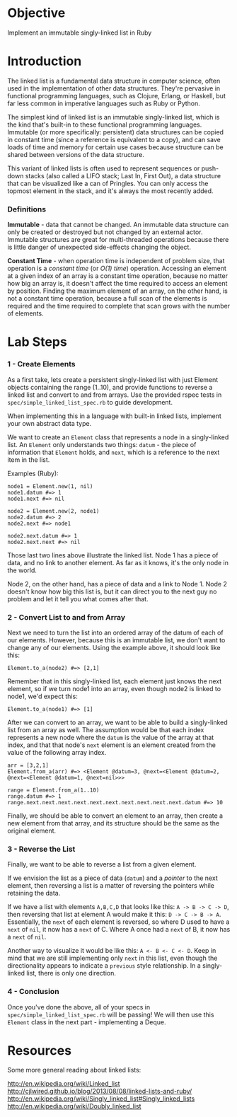 # Objective

Implement an immutable singly-linked list in Ruby

# Introduction

The linked list is a fundamental data structure in computer science, often used in the implementation of other data structures. They're pervasive in functional programming languages, such as Clojure, Erlang, or Haskell, but far less common in imperative languages such as Ruby or Python.

The simplest kind of linked list is an immutable singly-linked list, which is the kind that's built-in to these functional programming languages. Immutable (or more specifically: persistent) data structures can be copied in constant time (since a reference is equivalent to a copy), and can save loads of time and memory for certain use cases because structure can be shared between versions of the data structure.

This variant of linked lists is often used to represent sequences or push-down stacks (also called a LIFO stack; Last In, First Out), a data structure that can be visualized like a can of Pringles. You can only access the topmost element in the stack, and it's always the most recently added.

### Definitions

**Immutable** - data that cannot be changed. An immutable data structure can only be created or destroyed but not changed by an external actor. Immutable structures are great for multi-threaded operations because there is little danger of unexpected side-effects changing the object.

**Constant Time** - when operation time is independent of problem size, that operation is a *constant time* (or *O(1) time*) operation. Accessing an element at a given index of an array is a constant time operation, because no matter how big an array is, it doesn't affect the time required to access an element by position. Finding the maximum element of an array, on the other hand, is not a constant time operation, because a full scan of the elements is required and the time required to complete that scan grows with the number of elements.

# Lab Steps

### 1 - Create Elements

As a first take, lets create a persistent singly-linked list with just Element objects containing the range (1..10), and provide functions to reverse a linked list and convert to and from arrays. Use the provided rspec tests in `spec/simple_linked_list_spec.rb` to guide development.

When implementing this in a language with built-in linked lists, implement your own abstract data type.

We want to create an `Element` class that represents a node in a singly-linked list. An `Element` only understands two things: `datum` - the piece of information that `Element` holds, and `next`, which is a reference to the next item in the list.

Examples (Ruby):
```
node1 = Element.new(1, nil)
node1.datum #=> 1
node1.next #=> nil

node2 = Element.new(2, node1)
node2.datum #=> 2
node2.next #=> node1

node2.next.datum #=> 1
node2.next.next #=> nil
```
Those last two lines above illustrate the linked list. Node 1 has a piece of data, and no link to another element. As far as it knows, it's the only node in the world.

Node 2, on the other hand, has a piece of data and a link to Node 1. Node 2 doesn't know how big this list is, but it can direct you to the next guy no problem and let it tell you what comes after that.

### 2 - Convert List to and from Array

Next we need to turn the list into an ordered array of the datum of each of our elements. However, because this is an immutable list, we don't want to change any of our elements. Using the example above, it should look like this:

`Element.to_a(node2) #=> [2,1]`

Remember that in this singly-linked list, each element just knows the next element, so if we turn node1 into an array, even though node2 is linked to node1, we'd expect this:

`Element.to_a(node1) #=> [1]`

After we can convert to an array, we want to be able to build a singly-linked list from an array as well. The assumption would be that each index represents a new node where the `datum` is the value of the array at that index, and that that node's `next` element is an element created from the value of the following array index.

```
arr = [3,2,1]
Element.from_a(arr) #=> <Element @datum=3, @next=<Element @datum=2,
@next=<Element @datum=1, @next=nil>>>

range = Element.from_a(1..10)
range.datum #=> 1
range.next.next.next.next.next.next.next.next.next.next.datum #=> 10
```

Finally, we should be able to convert an element to an array, then create a new element from that array, and its structure should be the same as the original element.

### 3 - Reverse the List

Finally, we want to be able to reverse a list from a given element.  

If we envision the list as a piece of data (`datum`) and a *pointer* to the next element, then reversing a list is a matter of reversing the pointers while retaining the data.

If we have a list with elements `A,B,C,D` that looks like this:
`A -> B -> C -> D`, then reversing that list at element A would make it this:
`D -> C -> B -> A`. Essentially, the `next` of each element is reversed, so where D used to have a `next` of `nil`, it now has a `next` of C. Where A once had a `next` of B, it now has a `next` of `nil`.

Another way to visualize it would be like this: `A <- B <- C <- D`. Keep in mind that we are still implementing only `next` in this list, even though the directionality appears to indicate a `previous` style relationship. In a singly-linked list, there is only one direction.

### 4 - Conclusion

Once you've done the above, all of your specs in `spec/simple_linked_list_spec.rb` will be passing! We will then use this `Element` class in the next part - implementing a Deque.

# Resources

Some more general reading about linked lists:

http://en.wikipedia.org/wiki/Linked_list
http://cjlwired.github.io/blog/2013/08/08/linked-lists-and-ruby/
http://en.wikipedia.org/wiki/Singly_linked_list#Singly_linked_lists
http://en.wikipedia.org/wiki/Doubly_linked_list
